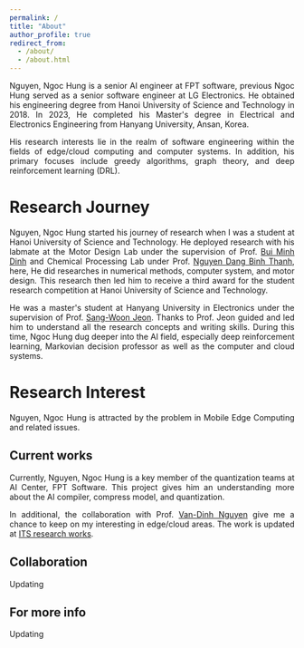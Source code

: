 ```yaml
---
permalink: /
title: "About"
author_profile: true
redirect_from: 
  - /about/
  - /about.html
---
```

<style>
p {
    text-align: justify;
}
</style>

Nguyen, Ngoc Hung is a senior AI engineer at FPT software, previous Ngoc Hung served as a senior software engineer at LG Electronics. He obtained his engineering degree from Hanoi University of Science and Technology in 2018. In 2023, He completed his Master's degree in Electrical and Electronics Engineering from Hanyang University, Ansan, Korea.

His research interests lie in the realm of software engineering within the fields of edge/cloud computing and computer systems. In addition, his primary focuses include greedy algorithms, graph theory, and deep reinforcement learning (DRL).


Research Journey
======

Nguyen, Ngoc Hung started his journey of research when I was a student at Hanoi University of Science and Technology. He deployed research with his labmate at the Motor Design Lab under the supervision of Prof. [Bui Minh Dinh](https://scholar.google.com/citations?hl=en&user=lACArY4AAAAJ) and Chemical Processing Lab under Prof. [Nguyen Dang Binh Thanh](https://scholar.google.com/citations?user=uu5VPhcAAAAJ&hl=vi&oi=sra), here, He did researches in numerical methods, computer system, and motor design. This research then led him to receive a third award for the student research competition at Hanoi University of Science and Technology.

He was a master's student at Hanyang University in Electronics under the supervision of Prof. [Sang-Woon Jeon](link). Thanks to Prof. Jeon guided and led him to understand all the research concepts and writing skills. During this time, Ngoc Hung dug deeper into the AI field, especially deep reinforcement learning, Markovian decision professor as well as the computer and cloud systems.

Research Interest
======
Nguyen, Ngoc Hung is attracted by the problem in Mobile Edge Computing and related issues.


Current works
------
Currently, Nguyen, Ngoc Hung is a key member of the quantization teams at AI Center, FPT Software. This project gives him an understanding more about the AI compiler, compress model, and quantization.

In additional, the collaboration with Prof. [Van-Dinh Nguyen](https://scholar.google.com/citations?user=wgsX_zIAAAAJ&hl=en&oi=ao) give me a chance to keep on my interesting in edge/cloud areas. The work is updated at [ITS research works](https://github.com/ngochungnguyenlg/ITS_paper).

Collaboration
------
Updating 

For more info
------
Updating 

